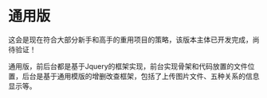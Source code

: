 # 通用版

这会是现在符合大部分新手和高手的重用项目的策略，该版本主体已开发完成，尚待验证！

通用版，前后台都是基于Jquery的框架实现，前台实现骨架和代码放置的文件位置，后台是基于通用模版的增删改查框架，包括了上传图片文件、五种关系的信息显示等。
